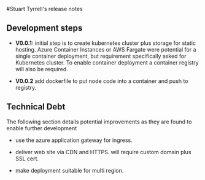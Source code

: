 #Stuart Tyrrell's release notes

## Development steps

- **V0.0.1:** initial step is to create kubernetes cluster plus storage for static hosting.  Azure Container Instances or AWS Fargate were potential for a single container deployment, but requirement specifically asked for Kubernetes cluster.  To enable container deployment a container registry will also be required.

- **V0.0.2** add dockerfile to put node code into a container and push to registry.

## Technical Debt

The following section details potential improvements as they are found to enable further development

- use the azure application gateway for ingress.

- deliver  web site via CDN and HTTPS. will require custom domain plus SSL cert.

- make deployment suitable for multi region.
